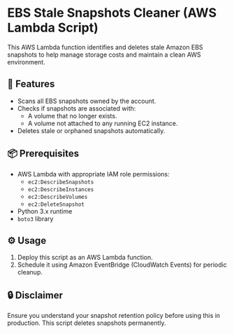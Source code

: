 # EBS Stale Snapshots Cleaner (AWS Lambda Script)

This AWS Lambda function identifies and deletes stale Amazon EBS snapshots to help manage storage costs and maintain a clean AWS environment.

## 🚀 Features

- Scans all EBS snapshots owned by the account.
- Checks if snapshots are associated with:
  - A volume that no longer exists.
  - A volume not attached to any running EC2 instance.
- Deletes stale or orphaned snapshots automatically.

## 📦 Prerequisites

- AWS Lambda with appropriate IAM role permissions:
  - `ec2:DescribeSnapshots`
  - `ec2:DescribeInstances`
  - `ec2:DescribeVolumes`
  - `ec2:DeleteSnapshot`
- Python 3.x runtime
- `boto3` library

## ⚙️ Usage

1. Deploy this script as an AWS Lambda function.
2. Schedule it using Amazon EventBridge (CloudWatch Events) for periodic cleanup.

## 🔒 Disclaimer

Ensure you understand your snapshot retention policy before using this in production. This script deletes snapshots permanently.
